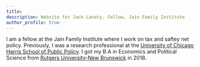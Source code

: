 ```yaml
---
title: 
description: Website for Jack Landry, Fellow, Jain Family Institute
author_profile: true
---
```


I am a fellow at the Jain Family Institute where I work on tax and saftey net policy. Previously, I was a research professional at the [University of Chicago Harris School of Public Policy](https://harris.uchicago.edu/). I got my B.A in Economics and Political Science from [Rutgers University-New Brunswick](https://newbrunswick.rutgers.edu/) in 2018. 


